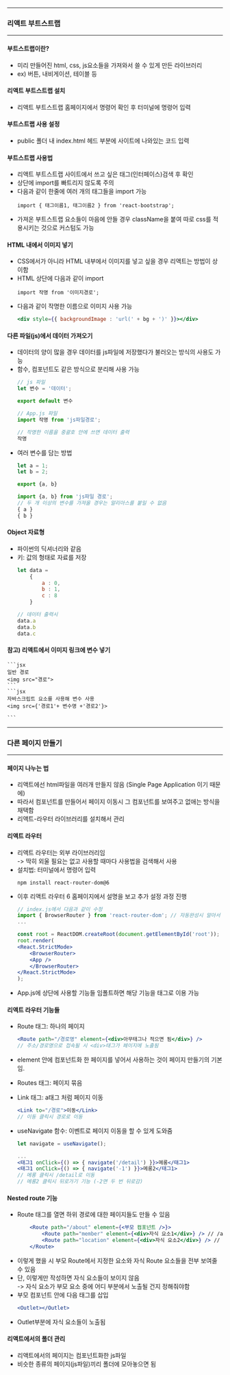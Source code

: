 
---
### 리액트 부트스트랩
---

#### 부트스트랩이란?
- 미리 만들어진 html, css, js요소들을 가져와서 쓸 수 있게 만든 라이브러리
- ex) 버튼, 내비게이션, 테이블 등

#### 리액트 부트스트랩 설치
- 리액트 부트스트랩 홈페이지에서 명령어 확인 후 터미널에 명령어 입력

#### 부트스트랩 사용 설정
- public 폴더 내 index.html 헤드 부분에 사이트에 나와있는 코드 입력

#### 부트스트랩 사용법
- 리액트 부트스트랩 사이트에서 쓰고 싶은 태그(인터페이스)검색 후 확인
- 상단에 import를 빠트리지 않도록 주의
- 다음과 같이 한줄에 여러 개의 태그들을 import 가능
    ```
    import { 태그이름1, 태그이름2 } from 'react-bootstrap';
    ```
- 가져온 부트스트랩 요소들이 마음에 안들 경우 className을 붙여 따로 css를 적용시키는 것으로 커스텀도 가능

#### HTML 내에서 이미지 넣기
- CSS에서가 아니라 HTML 내부에서 이미지를 넣고 싶을 경우 리액트는 방법이 상이함
- HTML 상단에 다음과 같이 import
    ```
    import 작명 from '이미지경로';
    ```
- 다음과 같이 작명한 이름으로 이미지 사용 가능
    ```jsx
    <div style={{ backgroundImage : 'url(' + bg + ')' }}></div>
    ```

#### 다른 파일(js)에서 데이터 가져오기
- 데이터의 양이 많을 경우 데이터를 js파일에 저장했다가 불러오는 방식의 사용도 가능
- 함수, 컴포넌트도 같은 방식으로 분리해 사용 가능
    ```js
    // js 파일
    let 변수 = '데이터';
    
    export default 변수
    ```
    ```jsx
    // App.js 파일
    import 작명 from 'js파일경로';

    // 작명한 이름을 중괄호 안에 쓰면 데이터 출력
    작명
    ```
- 여러 변수를 담는 방법
    ```js
    let a = 1;
    let b = 2;

    export {a, b}
    ```
    ```jsx
    import {a, b} from 'js파일 경로';
    // 두 개 이상의 변수를 가져올 경우는 알리아스를 붙일 수 없음
    { a }
    { b }
    ```

#### Object 자료형
- 파이썬의 딕셔너리와 같음
- 키: 값의 형태로 자료를 저장
    ```js
    let data =
        {
            a : 0,
            b : 1,
            c : 8
        }
    
    // 데이터 출력시
    data.a
    data.b
    data.c
    ```

#### 참고) 리액트에서 이미지 링크에 변수 넣기
    ```jsx
    일반 경로
    <img src="경로">
    ```
    ```jsx
    자바스크립트 요소를 사용해 변수 사용
    <img src={'경로1'+ 변수명 +'경로2'}>

    ```

---
### 다른 페이지 만들기
---

#### 페이지 나누는 법
- 리액트에선 html파일을 여러개 만들지 않음 (Single Page Application 이기 때문에)
- 따라서 컴포넌트를 만들어서 페이지 이동시 그 컴포넌트를 보여주고 없애는 방식을 채택함
- 리액트-라우터 라이브러리를 설치해서 관리

#### 리액트 라우터
- 리액트 라우터는 외부 라이브러리임   
-> 딱히 외울 필요는 없고 사용할 때마다 사용법을 검색해서 사용
- 설치법: 터미널에서 명령어 입력
    ```
    npm install react-router-dom@6
    ```
- 이후 리액트 라우터 6 홈페이지에서 설명을 보고 추가 설정 과정 진행
    ```jsx
    // index.js에서 다음과 같이 수정
    import { BrowserRouter } from 'react-router-dom'; // 자동완성시 알아서 임폴트됨
    ...

    const root = ReactDOM.createRoot(document.getElementById('root'));
    root.render(
    <React.StrictMode>
        <BrowserRouter>
        <App />
        </BrowserRouter>
    </React.StrictMode>
    );
    ```
- App.js에 상단에 사용할 기능들 임폴트하면 해당 기능을 태그로 이용 가능

#### 리액트 라우터 기능들
- Route 태그: 하나의 페이지
    ```jsx
    <Route path="/경로명" element={<div>아무태그나 적으면 됨</div>} />
    // 주소/경로명으로 접속될 시 <div>태그가 페이지에 노출됨
    ```
-  element 안에 컴포넌트화 한 페이지를 넣어서 사용하는 것이 페이지 만들기의 기본임.

- Routes 태그: 페이지 묶음
- Link 태그: a태그 처럼 페이지 이동
    ```jsx
    <Link to="/경로">이동</Link>
    // 이동 클릭시 경로로 이동
    ```
- useNavigate 함수: 이벤트로 페이지 이동을 할 수 있게 도와줌 
    ```jsx
    let navigate = useNavigate();

    ...
    <태그1 onClick={() => { navigate('/detail') }}>메롱</태그1>
    <태그1 onClick={() => { navigate('-1') }}>메롱2</태그1>
    // 메롱 클릭시 /detail로 이동
    // 메롱2 클릭시 뒤로가기 기능 (-2면 두 번 뒤로감)
    ```

#### Nested route 기능
- Route 태그를 열면 하위 경로에 대한 페이지들도 만들 수 있음
    ```jsx
        <Route path="/about" element={<부모 컴포넌트 />}>
            <Route path="member" element={<div>자식 요소1</div>} /> // /about/member로 접속시
            <Route path="location" element={<div>자식 요소2</div>} /> // /about/location로 접속시
        </Route>
    ```
- 이렇게 했을 시 부모 Route에서 지정한 요소와 자식 Route 요소들을 전부 보여줄 수 있음 
- 단, 이렇게만 작성하면 자식 요소들이 보이지 않음   
-> 자식 요소가 부모 요소 중에 어디 부분에서 노출될 건지 정해줘야함
- 부모 컴포넌트 안에 다음 태그를 삽입
    ```jsx
    <Outlet></Outlet>
    ```
- Outlet부분에 자식 요소들이 노출됨

#### 리액트에서의 폴더 관리
- 리액트에서의 페이지는 컴포넌트화한 js파일
- 비슷한 종류의 페이지(js파일)끼리 폴더에 모아놓으면 됨
